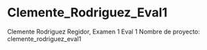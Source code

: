 # Clemente_Rodriguez_Eval1

Clemente Rodriguez Regidor, Examen 1 Eval 1
Nombre de proyecto: clemente_rodriguez_eval1
